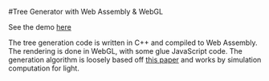 #Tree Generator with Web Assembly & WebGL

See the demo [here](https://addisonprairie.github.io/Tree-Generator/)

The tree generation code is written in C++ and compiled to Web Assembly. The rendering is done in WebGL, with some glue JavaScript code. The generation algorithm is loosely based off [this paper](http://algorithmicbotany.org/papers/selforg.sig2009.html) and works by simulation computation for light.
